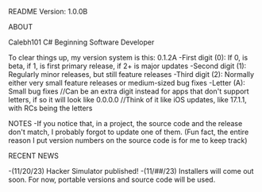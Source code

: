 README
Version: 1.0.0B

ABOUT

Calebh101
C# Beginning Software Developer

To clear things up, my version system is this:
0.1.2A
-First digit (0): If 0, is beta, if 1, is first primary release, if 2+ is major updates
-Second digit (1): Regularly minor releases, but still feature releases
-Third digit (2): Normally either very small feature releases or medium-sized bug fixes
-Letter (A): Small bug fixes //Can be an extra digit instead for apps that don't support letters, if so it will look like 0.0.0.0
//Think of it like iOS updates, like 17.1.1, with RCs being the letters

NOTES
-If you notice that, in a project, the source code and the release don't match, I probably forgot to update one of them. (Fun fact, the entire reason I put version numbers on the source code is for me to keep track)

RECENT NEWS

-(11/20/23) Hacker Simulator published!
-(11/##/23) Installers will come out soon. For now, portable versions and source code will be used.
